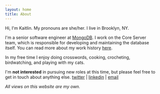 ```yaml
---
layout: home
title: About
---
```


Hi, I'm Kaitlin. My pronouns are she/her. I live in Brooklyn, NY.

I'm a senior software engineer at [MongoDB](https://www.mongodb.com/). I work on the Core Server team, which is responsible for developing and maintaining the database itself. You can read more about my work history [here](/work).

In my free time I enjoy doing crosswords, cooking, crocheting, birdwatching, and playing with my cats.

I'm **not interested** in pursuing new roles at this time, but please feel free to get in touch about anything else.
[twitter](https://twitter.com/k__mahar) | [linkedin](https://www.linkedin.com/in/kaitlinmahar/) | [email](mailto:kaitlinmahar@gmail.com)

*All views on this website are my own.*
